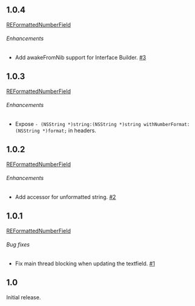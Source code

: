 ## 1.0.4
[REFormattedNumberField](https://github.com/romaonthego/REFormattedNumberField/compare/1.0.3...1.0.4)

###### Enhancements

* Add awakeFromNib support for Interface Builder. [#3](https://github.com/romaonthego/REFormattedNumberField/issues/3)

## 1.0.3
[REFormattedNumberField](https://github.com/romaonthego/REFormattedNumberField/compare/1.0.2...1.0.3)

###### Enhancements

* Expose `- (NSString *)string:(NSString *)string withNumberFormat:(NSString *)format;` in headers.

## 1.0.2
[REFormattedNumberField](https://github.com/romaonthego/REFormattedNumberField/compare/1.0.1...1.0.2)

###### Enhancements

* Add accessor for unformatted string. [#2](https://github.com/romaonthego/REFormattedNumberField/issues/2)

## 1.0.1
[REFormattedNumberField](https://github.com/romaonthego/REFormattedNumberField/compare/1.0...1.0.1)

###### Bug fixes

* Fix main thread blocking when updating the textfield. [#1](https://github.com/romaonthego/REFormattedNumberField/issues/1)

## 1.0

Initial release.